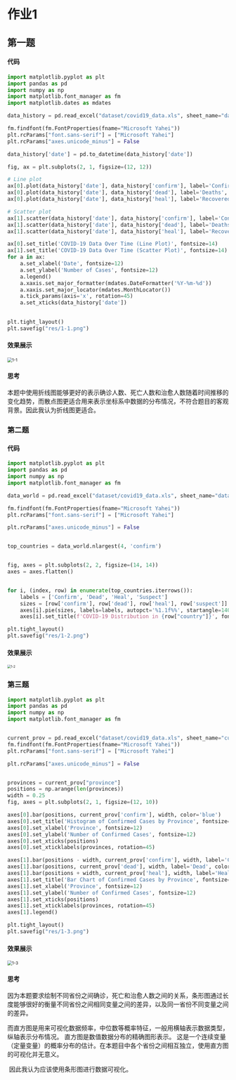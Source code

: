 # 作业1

## 第一题

#### 代码

```python
import matplotlib.pyplot as plt
import pandas as pd
import numpy as np
import matplotlib.font_manager as fm
import matplotlib.dates as mdates

data_history = pd.read_excel("dataset/covid19_data.xls", sheet_name="data_history")

fm.findfont(fm.FontProperties(fname="Microsoft Yahei"))
plt.rcParams["font.sans-serif"] = ["Microsoft Yahei"]
plt.rcParams["axes.unicode_minus"] = False

data_history['date'] = pd.to_datetime(data_history['date'])

fig, ax = plt.subplots(2, 1, figsize=(12, 12))

# Line plot
ax[0].plot(data_history['date'], data_history['confirm'], label='Confirmed', color='blue', linestyle='-')
ax[0].plot(data_history['date'], data_history['dead'], label='Deaths', color='red', linestyle='--')
ax[0].plot(data_history['date'], data_history['heal'], label='Recovered', color='green', linestyle='-.')

# Scatter plot
ax[1].scatter(data_history['date'], data_history['confirm'], label='Confirmed', color='blue')
ax[1].scatter(data_history['date'], data_history['dead'], label='Deaths', color='red')
ax[1].scatter(data_history['date'], data_history['heal'], label='Recovered', color='green')

ax[0].set_title('COVID-19 Data Over Time (Line Plot)', fontsize=14)
ax[1].set_title('COVID-19 Data Over Time (Scatter Plot)', fontsize=14)
for a in ax:
    a.set_xlabel('Date', fontsize=12)
    a.set_ylabel('Number of Cases', fontsize=12)
    a.legend()
    a.xaxis.set_major_formatter(mdates.DateFormatter('%Y-%m-%d'))
    a.xaxis.set_major_locator(mdates.MonthLocator())
    a.tick_params(axis='x', rotation=45)
    a.set_xticks(data_history['date'])
    

plt.tight_layout()
plt.savefig("res/1-1.png")
```
#### 效果展示

<img src="C:\Users\ByteBloom\Desktop\工作\可视化\visualization-course\res\1-1.png" alt="1-1" style="zoom: 67%;" />

#### 思考

​	本题中使用折线图能够更好的表示确诊人数、死亡人数和治愈人数随着时间推移的变化趋势，而散点图更适合用来表示坐标系中数据的分布情况，不符合题目的客观背景。因此我认为折线图更适合。

### 第二题

#### 代码

```python
import matplotlib.pyplot as plt
import pandas as pd
import numpy as np
import matplotlib.font_manager as fm

data_world = pd.read_excel("dataset/covid19_data.xls", sheet_name="data_world")

fm.findfont(fm.FontProperties(fname="Microsoft Yahei"))
plt.rcParams["font.sans-serif"] = ["Microsoft Yahei"]

plt.rcParams["axes.unicode_minus"] = False


top_countries = data_world.nlargest(4, 'confirm')


fig, axes = plt.subplots(2, 2, figsize=(14, 14))
axes = axes.flatten() 


for i, (index, row) in enumerate(top_countries.iterrows()):
    labels = ['Confirm', 'Dead', 'Heal', 'Suspect']
    sizes = [row['confirm'], row['dead'], row['heal'], row['suspect']]
    axes[i].pie(sizes, labels=labels, autopct='%1.1f%%', startangle=140)
    axes[i].set_title(f'COVID-19 Distribution in {row["country"]}', fontsize=14)

plt.tight_layout()
plt.savefig("res/1-2.png")
```

#### 效果展示

<img src="C:\Users\ByteBloom\Desktop\工作\可视化\visualization-course\res\1-2.png" alt="1-2" style="zoom: 50%;" />

### 第三题

```python 
import matplotlib.pyplot as plt
import pandas as pd
import numpy as np
import matplotlib.font_manager as fm


current_prov = pd.read_excel("dataset/covid19_data.xls", sheet_name="current_prov")
fm.findfont(fm.FontProperties(fname="Microsoft Yahei"))
plt.rcParams["font.sans-serif"] = ["Microsoft Yahei"]

plt.rcParams["axes.unicode_minus"] = False


provinces = current_prov["province"]
positions = np.arange(len(provinces))
width = 0.25
fig, axes = plt.subplots(2, 1, figsize=(12, 10))

axes[0].bar(positions, current_prov['confirm'], width, color='blue')
axes[0].set_title('Histogram of Confirmed Cases by Province', fontsize=14)
axes[0].set_xlabel('Province', fontsize=12)
axes[0].set_ylabel('Number of Confirmed Cases', fontsize=12)
axes[0].set_xticks(positions)
axes[0].set_xticklabels(provinces, rotation=45)

axes[1].bar(positions - width, current_prov['confirm'], width, label='Confirmed', color='blue')
axes[1].bar(positions, current_prov['dead'], width, label='Dead', color='red')
axes[1].bar(positions + width, current_prov['heal'], width, label='Healed', color='green')
axes[1].set_title('Bar Chart of Confirmed Cases by Province', fontsize=14)
axes[1].set_xlabel('Province', fontsize=12)
axes[1].set_ylabel('Number of Confirmed Cases', fontsize=12)
axes[1].set_xticks(positions)
axes[1].set_xticklabels(provinces, rotation=45)
axes[1].legend()

plt.tight_layout()
plt.savefig("res/1-3.png")
```

#### 效果展示

<img src="C:\Users\ByteBloom\Desktop\工作\可视化\visualization-course\res\1-3.png" alt="1-3" style="zoom:67%;" />

#### 思考

​	因为本题要求绘制不同省份之间确诊，死亡和治愈人数之间的关系，条形图通过长度能够很好的衡量不同省份之间相同变量之间的差异，以及同一省份不同变量之间的差异。

​	而直方图是用来可视化数据频率，中位数等概率特征，一般用横轴表示数据类型，纵轴表示分布情况。 直方图是数值数据分布的精确图形表示。 这是一个连续变量（定量变量）的概率分布的估计。在本题目中各个省份之间相互独立，使用直方图的可视化并无意义。

​	因此我认为应该使用条形图进行数据可视化。